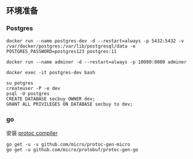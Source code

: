 ## 环境准备
### Postgres
```
docker run --name postgres-dev -d --restart=always -p 5432:5432 -v /var/docker/postgres:/var/lib/postgresql/data -e POSTGRES_PASSWORD=postgres123 postgres:11
```

```
docker run --name adminer -d --restart=always -p 10080:8080 adminer
```

```
docker exec -it postgres-dev bash

su potgres
createuser -P -e dev
psql -U postgres
CREATE DATABASE secbuy OWNER dev;
GRANT ALL PRIVILEGES ON DATABASE secbuy to dev;
```

### go
安装 [protoc compiler](https://github.com/google/protobuf/releases)
```
go get -u -v github.com/micro/protoc-gen-micro
go get -u github.com/micro/protobuf/protoc-gen-go
```